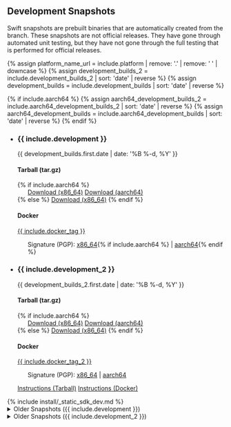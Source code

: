 ## Development Snapshots

Swift snapshots are prebuilt binaries that are automatically created from the branch. These snapshots are not official releases. They have gone through automated unit testing, but they have not gone through the full testing that is performed for official releases.

{% assign platform_name_url = include.platform | remove: '.' | remove: ' ' | downcase %}
{% assign development_builds_2 = include.development_builds_2 | sort: 'date' | reverse %}
{% assign development_builds = include.development_builds | sort: 'date' | reverse %}

{% if include.aarch64 %}
{% assign aarch64_development_builds_2 = include.aarch64_development_builds_2 | sort: 'date' | reverse %}
{% assign aarch64_development_builds = include.aarch64_development_builds | sort: 'date' | reverse %}
{% endif %}

<ul class="grid-level-0 grid-layout-2-column">
  <li class="grid-level-1">
    <h3>{{ include.development }}</h3>
    <p class="description" style="font-size: 14px;">
      <time datetime="{{ development_builds.first.date | date_to_xmlschema }}" title="{{ development_builds.first.date | date: '%B %-d, %Y %l:%M %p (%Z)' }}">{{ development_builds.first.date | date: '%B %-d, %Y' }}</time>
    </p>
    <h4>Tarball (tar.gz)</h4>
    {% if include.aarch64 %}
    <ul class="grid-level-0 grid-layout-2-column">
      <a href="https://download.swift.org/{{ include.branch_dir }}/{{ platform_name_url }}/{{ development_builds.first.dir }}/{{ development_builds.first.download }}" class="cta-secondary">Download (x86_64)</a>
      <a href="https://download.swift.org/{{ include.branch_dir }}/{{ platform_name_url }}-aarch64/{{ aarch64_development_builds.first.dir }}/{{ aarch64_development_builds.first.download }}" class="cta-secondary">Download (aarch64)</a>
    </ul>
    {% else %}
    <a href="https://download.swift.org/{{ include.branch_dir }}/{{ platform_name_url }}/{{ development_builds.first.dir }}/{{ development_builds.first.download }}" class="cta-secondary">Download (x86_64)</a>
    {% endif %}
    <h4>Docker</h4>
    <a href="https://hub.docker.com/r/swiftlang/swift/tags" class="cta-secondary external">{{ include.docker_tag }}</a>
    <p class="description">
      <ul>
        Signature (PGP): <a href="https://download.swift.org/{{ include.branch_dir }}/{{ platform_name_url }}/{{ development_builds.first.dir }}/{{ development_builds.first.download_signature }}">x86_64</a>{% if include.aarch64 %} | <a href="https://download.swift.org/{{ include.branch_dir }}/{{ platform_name_url }}-aarch64/{{ aarch64_development_builds.first.dir }}/{{ aarch64_development_builds.first.download_signature }}">aarch64</a>{% endif %}
      </ul>
    </p>
  </li>
  <li class="grid-level-1">
    <h3>{{ include.development_2 }}</h3>
    <p class="description" style="font-size: 14px;">
      <time datetime="{{ development_builds_2.first.date | date_to_xmlschema }}" title="{{ development_builds_2.first.date | date: '%B %-d, %Y %l:%M %p (%Z)' }}">{{ development_builds_2.first.date | date: '%B %-d, %Y' }}</time>
    </p>
    <h4>Tarball (tar.gz)</h4>
      {% if include.aarch64 %}
      <ul class="grid-level-0 grid-layout-2-column">
        <a href="https://download.swift.org/{{ include.branch_dir_2 }}/{{ platform_name_url }}/{{ development_builds_2.first.dir }}/{{ development_builds_2.first.download }}" class="cta-secondary">Download (x86_64)</a>
        <a href="https://download.swift.org/{{ include.branch_dir_2 }}/{{ platform_name_url }}-aarch64/{{ aarch64_development_builds_2.first.dir }}/{{ aarch64_development_builds_2.first.download }}" class="cta-secondary">Download (aarch64)</a>
      </ul>
      {% else %}
      <a href="https://download.swift.org/{{ include.branch_dir_2 }}/{{ platform_name_url }}/{{ development_builds_2.first.dir }}/{{ development_builds_2.first.download }}" class="cta-secondary">Download (x86_64)</a>
      {% endif %}
      <h4>Docker</h4>
      <a href="https://hub.docker.com/r/swiftlang/swift/tags" class="cta-secondary external">{{ include.docker_tag_2 }}</a>
      <p class="description">
        <ul>
          Signature (PGP): <a href="https://download.swift.org/{{ include.branch_dir_2 }}/{{ platform_name_url }}/{{ development_builds_2.first.dir }}/{{ development_builds_2.first.download_signature }}">x86_64</a> | <a href="https://download.swift.org/{{ include.branch_dir_2 }}/{{ platform_name_url }}-aarch64/{{ aarch64_development_builds_2.first.dir }}/{{ aarch64_development_builds_2.first.download_signature }}">aarch64</a>
        </ul>
      </p>
  </li>
</ul>
<ul class="grid-level-0 grid-layout-2-column">
  <a href="/install/linux/tarball" class="cta-secondary">Instructions (Tarball)</a>
  <a href="/install/linux/docker" class="cta-secondary">Instructions (Docker)</a>
</ul>
{% include install/_static_sdk_dev.md %}
<details class="download" style="margin-bottom: 0;">
  <summary>Older Snapshots ({{ include.development }})</summary>
  {% include install/_older_snapshots.md builds=development_builds name=include.platform platform_dir=platform_name_url branch_dir=include.branch_dir %}
</details>
<details class="download" style="margin-bottom: 0;">
  <summary>Older Snapshots ({{ include.development_2 }})</summary>
  {% include install/_older_snapshots.md builds=development_builds_2 name=include.platform platform_dir=platform_name_url branch_dir=include.branch_dir_2 %}
</details>
